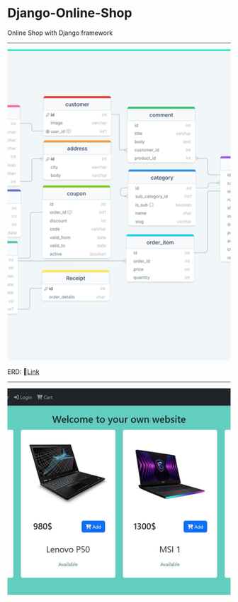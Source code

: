 # Django-Online-Shop
Online Shop with Django framework

------
<div align=center>
  <img src="https://github.com/mehdi-mirzaie78/Django-Online-Shop/blob/develop/pictures/ERD_V2.png" alt="ERD" style="width: 1000px; height: 700px; object-fit: cover;">
</div>

ERD: 🔗[Link](https://drawsql.app/teams/mehdi-9/diagrams/shop)


---
<div align=center>
  <img src="https://github.com/mehdi-mirzaie78/Django-Online-Shop/blob/develop/pictures/Home%20page2.jpg" alt="ERD" style="width: 960px; height: 465px; object-fit: cover;">
</div>
